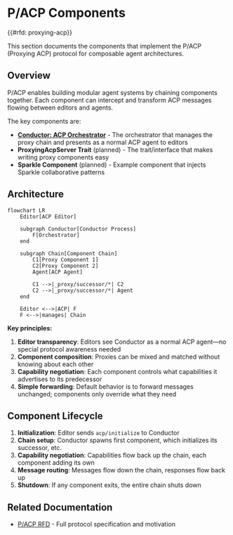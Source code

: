 # P/ACP Components

{{#rfd: proxying-acp}}

This section documents the components that implement the P/ACP (Proxying ACP) protocol for composable agent architectures.

## Overview

P/ACP enables building modular agent systems by chaining components together. Each component can intercept and transform ACP messages flowing between editors and agents.

The key components are:

- **[Conductor: ACP Orchestrator](./conductor.md)** - The orchestrator that manages the proxy chain and presents as a normal ACP agent to editors
- **ProxyingAcpServer Trait** (planned) - The trait/interface that makes writing proxy components easy
- **Sparkle Component** (planned) - Example component that injects Sparkle collaborative patterns

## Architecture

```mermaid
flowchart LR
    Editor[ACP Editor]
    
    subgraph Conductor[Conductor Process]
        F[Orchestrator]
    end
    
    subgraph Chain[Component Chain]
        C1[Proxy Component 1]
        C2[Proxy Component 2]
        Agent[ACP Agent]
        
        C1 -->|_proxy/successor/*| C2
        C2 -->|_proxy/successor/*| Agent
    end
    
    Editor <-->|ACP| F
    F <-->|manages| Chain
```

**Key principles:**

1. **Editor transparency**: Editors see Conductor as a normal ACP agent—no special protocol awareness needed
2. **Component composition**: Proxies can be mixed and matched without knowing about each other
3. **Capability negotiation**: Each component controls what capabilities it advertises to its predecessor
4. **Simple forwarding**: Default behavior is to forward messages unchanged; components only override what they need

## Component Lifecycle

1. **Initialization**: Editor sends `acp/initialize` to Conductor
2. **Chain setup**: Conductor spawns first component, which initializes its successor, etc.
3. **Capability negotiation**: Capabilities flow back up the chain, each component adding its own
4. **Message routing**: Messages flow down the chain, responses flow back up
5. **Shutdown**: If any component exits, the entire chain shuts down

## Related Documentation

- [P/ACP RFD](../rfds/draft/proxying-acp.md) - Full protocol specification and motivation
